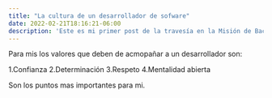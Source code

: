 ```yaml
---
title: "La cultura de un desarrollador de sofware"
date: 2022-02-21T18:16:21-06:00
description: 'Este es mi primer post de la travesía en la Misión de Backend con Node JS de Launch X.'
---
```


Para mis los valores que deben de acmopañar a un desarrollador son:

1.Confianza
2.Determinación
3.Respeto
4.Mentalidad abierta

Son los puntos mas importantes para mi.
